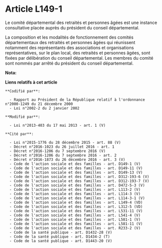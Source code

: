 # Article L149-1

Le comité départemental des retraités et personnes âgées est une instance consultative placée auprès du président du conseil
départemental. 

La composition et les modalités de fonctionnement des comités départementaux des retraités et personnes âgées qui réunissent
notamment des représentants des associations et organisations représentatives, sur le plan local, des retraités et personnes
âgées, sont fixées par délibération du conseil départemental. Les membres du comité sont nommés par arrêté du président du
conseil départemental.

**Nota:**



**Liens relatifs à cet article**

	**Codifié par**:

	  - Rapport au Président de la République relatif à l'ordonnance n°2000-1249 du 21 décembre 2000
	  - Loi n°2002-2 du 2 janvier 2002

	**Modifié par**:

	  - Loi n°2013-403 du 17 mai 2013 - art. 1 (V)

	**Cité par**:

	  - Loi n°2015-1776 du 28 décembre 2015 - art. 88 (V)
	  - Décret n°2016-1023 du 26 juillet 2016 - art. 1
	  - Décret n°2016-1206 du 7 septembre 2016 (V)
	  - Décret n°2016-1206 du 7 septembre 2016 - art. 2
	  - Décret n°2016-1873 du 26 décembre 2016 - art. 3 (V)
	  - Code de l'action sociale et des familles - art. D149-1 (V)
	  - Code de l'action sociale et des familles - art. D149-11 (V)
	  - Code de l'action sociale et des familles - art. D149-13 (V)
	  - Code de l'action sociale et des familles - art. D312-193-6 (V)
	  - Code de l'action sociale et des familles - art. D312-193-7 (V)
	  - Code de l'action sociale et des familles - art. D472-5-3 (V)
	  - Code de l'action sociale et des familles - art. L113-2 (V)
	  - Code de l'action sociale et des familles - art. L114-3 (V)
	  - Code de l'action sociale et des familles - art. L114-3-1 (V)
	  - Code de l'action sociale et des familles - art. L149-4 (VD)
	  - Code de l'action sociale et des familles - art. L312-5 (VD)
	  - Code de l'action sociale et des familles - art. L531-11 (V)
	  - Code de l'action sociale et des familles - art. L541-4 (V)
	  - Code de l'action sociale et des familles - art. L581-1 (V)
	  - Code de l'action sociale et des familles - art. L581-11 (V)
	  - Code de l'action sociale et des familles - art. R233-2 (V)
	  - Code de la santé publique - art. D1432-28 (V)
	  - Code de la santé publique - art. D1434-2 (T)
	  - Code de la santé publique - art. D1443-20 (V)
